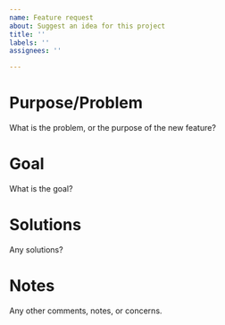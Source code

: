 ```yaml
---
name: Feature request
about: Suggest an idea for this project
title: ''
labels: ''
assignees: ''

---
```


# Purpose/Problem

What is the problem, or the purpose of the new feature?

# Goal

What is the goal?

# Solutions

Any solutions?

# Notes

Any other comments, notes, or concerns.
